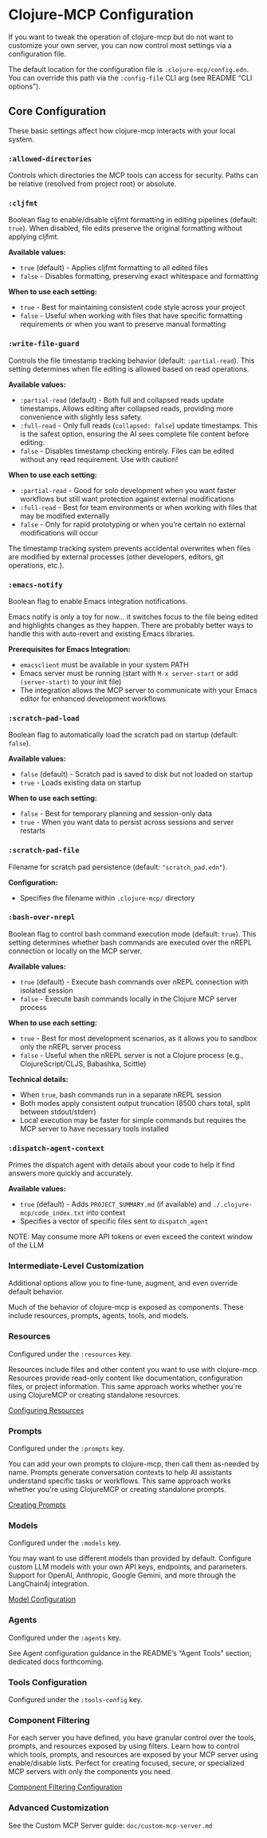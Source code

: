 # Clojure-MCP Configuration

If you want to tweak the operation of clojure-mcp but do not want to customize your own server,
you can now control most settings via a configuration file.

The default location for the configuration file is `.clojure-mcp/config.edn`. You can override this path
via the `:config-file` CLI arg (see README “CLI options”).

## Core Configuration

These basic settings affect how clojure-mcp interacts with your local system.

### `:allowed-directories`
Controls which directories the MCP tools can access for security. Paths can be relative (resolved from project root) or absolute.

### `:cljfmt`
Boolean flag to enable/disable cljfmt formatting in editing pipelines (default: `true`). When disabled, file edits preserve the original formatting without applying cljfmt.

**Available values:**
- `true` (default) - Applies cljfmt formatting to all edited files
- `false` - Disables formatting, preserving exact whitespace and formatting

**When to use each setting:**
- `true` - Best for maintaining consistent code style across your project
- `false` - Useful when working with files that have specific formatting requirements or when you want to preserve manual formatting

### `:write-file-guard`
Controls the file timestamp tracking behavior (default: `:partial-read`). This setting determines when file editing is allowed based on read operations.

**Available values:**
- `:partial-read` (default) - Both full and collapsed reads update timestamps. Allows editing after collapsed reads, providing more convenience with slightly less safety.
- `:full-read` - Only full reads (`collapsed: false`) update timestamps. This is the safest option, ensuring the AI sees complete file content before editing.
- `false` - Disables timestamp checking entirely. Files can be edited without any read requirement. Use with caution!

**When to use each setting:**
- `:partial-read` - Good for solo development when you want faster workflows but still want protection against external modifications
- `:full-read` - Best for team environments or when working with files that may be modified externally
- `false` - Only for rapid prototyping or when you're certain no external modifications will occur

The timestamp tracking system prevents accidental overwrites when files are modified by external processes (other developers, editors, git operations, etc.).

### `:emacs-notify`
Boolean flag to enable Emacs integration notifications.

Emacs notify is only a toy for now... it switches focus to the file
being edited and highlights changes as they happen. There are
probably better ways to handle this with auto-revert and existing
Emacs libraries.

**Prerequisites for Emacs Integration:**
- `emacsclient` must be available in your system PATH
- Emacs server must be running (start with `M-x server-start` or add `(server-start)` to your init file)
- The integration allows the MCP server to communicate with your Emacs editor for enhanced development workflows

### `:scratch-pad-load`
Boolean flag to automatically load the scratch pad on startup (default: `false`).

**Available values:**
- `false` (default) - Scratch pad is saved to disk but not loaded on startup
- `true` - Loads existing data on startup

**When to use each setting:**
- `false` - Best for temporary planning and session-only data
- `true` - When you want data to persist across sessions and server restarts

### `:scratch-pad-file`
Filename for scratch pad persistence (default: `"scratch_pad.edn"`).

**Configuration:**
- Specifies the filename within `.clojure-mcp/` directory

### `:bash-over-nrepl`
Boolean flag to control bash command execution mode (default: `true`). This setting determines whether bash commands are executed over the nREPL connection or locally on the MCP server.

**Available values:**
- `true` (default) - Execute bash commands over nREPL connection with isolated session
- `false` - Execute bash commands locally in the Clojure MCP server process

**When to use each setting:**
- `true` - Best for most development scenarios, as it allows you to sandbox only the nREPL server process
- `false` - Useful when the nREPL server is not a Clojure process (e.g., ClojureScript/CLJS, Babashka, Scittle)

**Technical details:**
- When `true`, bash commands run in a separate nREPL session
- Both modes apply consistent output truncation (8500 chars total, split between stdout/stderr)
- Local execution may be faster for simple commands but requires the MCP server to have necessary tools installed

### `:dispatch-agent-context`
Primes the dispatch agent with details about your code to help it find answers more quickly and accurately.

**Available values:**
- `true` (default) - Adds `PROJECT_SUMMARY.md` (if available) and `./.clojure-mcp/code_index.txt` into context
- Specifies a vector of specific files sent to `dispatch_agent`

NOTE: May consume more API tokens or even exceed the context window of the LLM

### Intermediate-Level Customization

Additional options allow you to fine-tune, augment, and even override default behavior.

Much of the behavior of clojure-mcp is exposed as components. These include resources, prompts, agents, tools, and models.

### Resources

Configured under the `:resources` key.

Resources include files and other content you want to use with clojure-mcp.
Resources provide read-only content like documentation, configuration files, or project information. This same approach works whether you're using ClojureMCP or creating standalone resources.

[Configuring Resources](doc/configuring-resources.md)

### Prompts

Configured under the `:prompts` key.

You can add your own prompts to clojure-mcp, then call them as-needed by name.
Prompts generate conversation contexts to help AI assistants understand specific tasks or workflows. This same approach works whether you're using ClojureMCP or creating standalone prompts.

[Creating Prompts](doc/creating-prompts.md)

### Models

Configured under the `:models` key.

You may want to use different models than provided by default.
Configure custom LLM models with your own API keys, endpoints, and parameters. Support for OpenAI, Anthropic, Google Gemini, and more through the LangChain4j integration.

[Model Configuration](doc/model-configuration.md)

### Agents

Configured under the `:agents` key.

See Agent configuration guidance in the README’s “Agent Tools” section; dedicated docs forthcoming.

### Tools Configuration

Configured under the `:tools-config` key.


### Component Filtering

For each server you have defined, you have granular control over the tools, prompts, and resources exposed by using filters.
Learn how to control which tools, prompts, and resources are exposed by your MCP server using enable/disable lists. Perfect for creating focused, secure, or specialized MCP servers with only the components you need.

[Component Filtering Configuration](doc/component-filtering.md)

### Advanced Customization

See the Custom MCP Server guide: `doc/custom-mcp-server.md`
